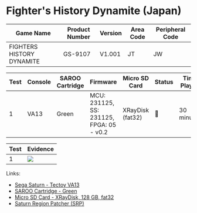 # Fighter's History Dynamite (Japan)

| Game Name                 | Product Number | Version | Area Code | Peripheral Code |
| ------------------------- | -------------- | ------- | --------- | --------------- |
| FIGHTERS HISTORY DYNAMITE | GS-9107        | V1.001  | JT        | JW              |

| Test | Console | SAROO Cartridge | Firmware                                 | Micro SD Card    | Status | Time Played |
| ---- | ------- | --------------- | ---------------------------------------- | ---------------- | ------ | ----------- |
| 1    | VA13    | Green           | MCU: 231125, SS: 231125, FPGA: 05 - v0.2 | XRayDisk (fat32) | :100:  | 30 minutes  |

| Test | Evidence                                                                                         |
| ---- | ------------------------------------------------------------------------------------------------ |
| 1    | [![](https://img.youtube.com/vi/T9VppQfgT8o/0.jpg)](https://www.youtube.com/watch?v=T9VppQfgT8o) |

Links:

- [Sega Saturn - Tectoy VA13](../../../../Info/Consoles/VA13/README.md)
- [SAROO Cartridge - Green](../../../../Info/Cartridges/RetroGameParadiseStore/1.32F/README.md)
- [Micro SD Card - XRayDisk, 128 GB, fat32](../../../../Info/SdCards/XRayDisk/128GB/fat32/README.md)
- [Saturn Region Patcher (SRP)](https://segaxtreme.net/resources/saturn-region-patcher.81/download)
